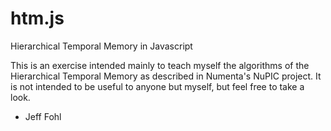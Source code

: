 # htm.js
Hierarchical Temporal Memory in Javascript

This is an exercise intended mainly to teach myself the algorithms of the Hierarchical Temporal Memory as described in Numenta's NuPIC project. It is not intended to be useful to anyone but myself, but feel free to take a look.

- Jeff Fohl
